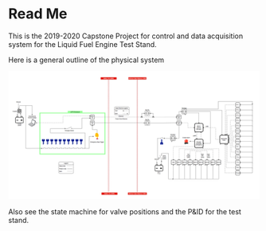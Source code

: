 # Read Me

This is the 2019-2020 Capstone Project for control and data acquisition system for the Liquid Fuel Engine Test Stand.

Here is a general outline of the physical system

<img src="./Power System - IDEAL-Hardware Connections_revised-2.png" width="800" alt="physical system">

Also see the state machine for valve positions and the P&ID for the test stand.
